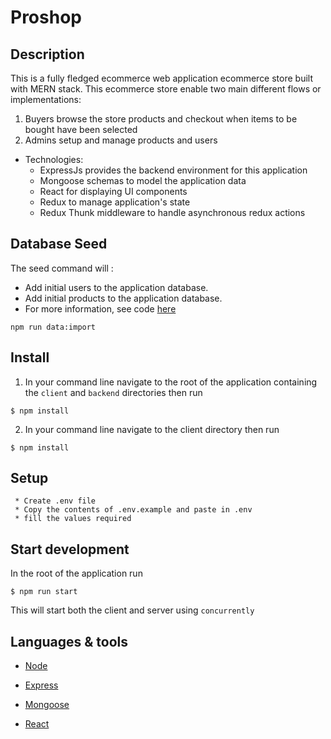 # Proshop

## Description

This is a fully fledged ecommerce web application ecommerce store built with MERN stack. This ecommerce store enable two main different flows or implementations:

1. Buyers browse the store products and checkout when items to be bought have been selected
2. Admins setup and manage products and users

- Technologies:
  - ExpressJs provides the backend environment for this application
  - Mongoose schemas to model the application data
  - React for displaying UI components
  - Redux to manage application's state
  - Redux Thunk middleware to handle asynchronous redux actions

## Database Seed

The seed command will :

- Add initial users to the application database.
- Add initial products to the application database.
- For more information, see code [here](server/utils/seed.js)

```
npm run data:import
```

## Install

1. In your command line navigate to the root of the application containing the `client` and `backend` directories then run

```
$ npm install
```

2. In your command line navigate to the client directory then run

```
$ npm install
```

## Setup

```
 * Create .env file
 * Copy the contents of .env.example and paste in .env
 * fill the values required
```

## Start development

In the root of the application run

```
$ npm run start
```

This will start both the client and server using `concurrently`

## Languages & tools

- [Node](https://nodejs.org/en/)

- [Express](https://expressjs.com/)

- [Mongoose](https://mongoosejs.com/)

- [React](https://reactjs.org/)
